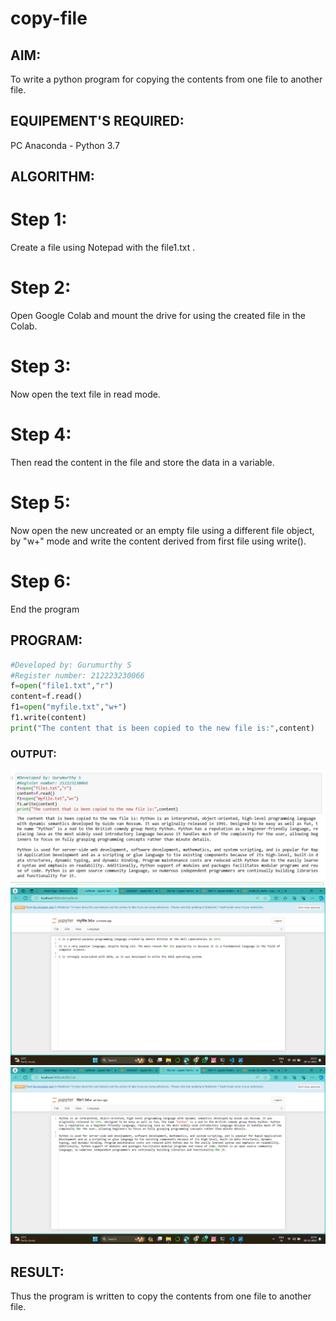 # copy-file
## AIM:
To write a python program for copying the contents from one file to another file.
## EQUIPEMENT'S REQUIRED: 
PC
Anaconda - Python 3.7
## ALGORITHM: 
# Step 1:
Create a file using Notepad with the file1.txt .

# Step 2:
Open Google Colab and mount the drive for using the created file in the Colab.

# Step 3:
Now open the text file in read mode.

# Step 4:
Then read the content in the file and store the data in a variable.

# Step 5:
Now open the new uncreated or an empty file using a different file object, by "w+" mode and write the content derived from first file using write().

# Step 6:
End the program 

## PROGRAM:
```python
#Developed by: Gurumurthy S
#Register number: 212223230066
f=open("file1.txt","r")
content=f.read()
f1=open("myfile.txt","w+")
f1.write(content)
print("The content that is been copied to the new file is:",content)
```
### OUTPUT:
![out1](copy_text(1).png)
![out2](copy_text(2).png)
![out3](copy_text(3).png)

## RESULT:
Thus the program is written to copy the contents from one file to another file.